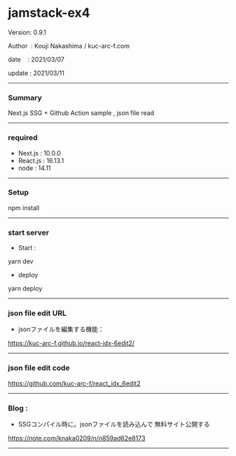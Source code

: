 # jamstack-ex4

 Version: 0.9.1

 Author  : Kouji Nakashima / kuc-arc-f.com

 date    : 2021/03/07

 update  : 2021/03/11

***
### Summary

Next.js SSG + Github Action sample , json file read

***
### required

* Next.js : 10.0.0
* React.js : 16.13.1
* node : 14.11

***
### Setup

npm install

***
### start server
* Start :

yarn dev

* deploy

yarn deploy


***
### json file edit URL

* jsonファイルを編集する機能：

https://kuc-arc-f.github.io/react-idx-6edit2/


***
### json file edit code

https://github.com/kuc-arc-f/react_idx_6edit2

***
### Blog : 

* SSGコンパイル時に。jsonファイルを読み込んで 無料サイト公開する

https://note.com/knaka0209/n/n859ad62e8173

***

